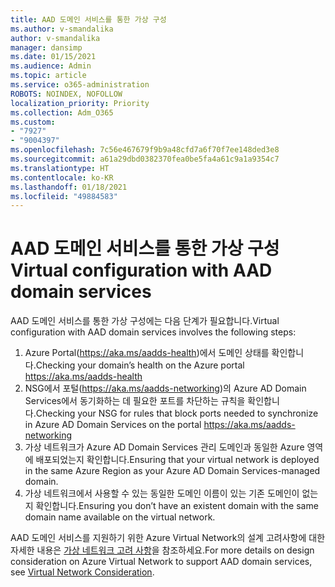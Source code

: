 ```yaml
---
title: AAD 도메인 서비스를 통한 가상 구성
ms.author: v-smandalika
author: v-smandalika
manager: dansimp
ms.date: 01/15/2021
ms.audience: Admin
ms.topic: article
ms.service: o365-administration
ROBOTS: NOINDEX, NOFOLLOW
localization_priority: Priority
ms.collection: Adm_O365
ms.custom:
- "7927"
- "9004397"
ms.openlocfilehash: 7c56e467679f9b9a48cfd7a6f70f7ee148ded3e8
ms.sourcegitcommit: a61a29dbd0382370fea0be5fa4a61c9a1a9354c7
ms.translationtype: HT
ms.contentlocale: ko-KR
ms.lasthandoff: 01/18/2021
ms.locfileid: "49884583"
---
```

# <a name="virtual-configuration-with-aad-domain-services"></a><span data-ttu-id="8ecce-102">AAD 도메인 서비스를 통한 가상 구성</span><span class="sxs-lookup"><span data-stu-id="8ecce-102">Virtual configuration with AAD domain services</span></span>

<span data-ttu-id="8ecce-103">AAD 도메인 서비스를 통한 가상 구성에는 다음 단계가 필요합니다.</span><span class="sxs-lookup"><span data-stu-id="8ecce-103">Virtual configuration with AAD domain services involves the following steps:</span></span> 

1. <span data-ttu-id="8ecce-104">Azure Portal(https://aka.ms/aadds-health)에서 도메인 상태를 확인합니다.</span><span class="sxs-lookup"><span data-stu-id="8ecce-104">Checking your domain’s health on the Azure portal https://aka.ms/aadds-health</span></span>
2. <span data-ttu-id="8ecce-105">NSG에서 포털(https://aka.ms/aadds-networking)의 Azure AD Domain Services에서 동기화하는 데 필요한 포트를 차단하는 규칙을 확인합니다.</span><span class="sxs-lookup"><span data-stu-id="8ecce-105">Checking your NSG for rules that block ports needed to synchronize in Azure AD Domain Services on the portal https://aka.ms/aadds-networking</span></span>
3. <span data-ttu-id="8ecce-106">가상 네트워크가 Azure AD Domain Services 관리 도메인과 동일한 Azure 영역에 배포되었는지 확인합니다.</span><span class="sxs-lookup"><span data-stu-id="8ecce-106">Ensuring that your virtual network is deployed in the same Azure Region as your Azure AD Domain Services-managed domain.</span></span>
4. <span data-ttu-id="8ecce-107">가상 네트워크에서 사용할 수 있는 동일한 도메인 이름이 있는 기존 도메인이 없는지 확인합니다.</span><span class="sxs-lookup"><span data-stu-id="8ecce-107">Ensuring you don’t have an existent domain with the same domain name available on the virtual network.</span></span>

<span data-ttu-id="8ecce-108">AAD 도메인 서비스를 지원하기 위한 Azure Virtual Network의 설계 고려사항에 대한 자세한 내용은 [가상 네트워크 고려 사항](https://docs.microsoft.com/azure/active-directory-domain-services/network-considerations)을 참조하세요.</span><span class="sxs-lookup"><span data-stu-id="8ecce-108">For more details on design consideration on Azure Virtual Network to support AAD domain services, see [Virtual Network Consideration](https://docs.microsoft.com/azure/active-directory-domain-services/network-considerations).</span></span>

